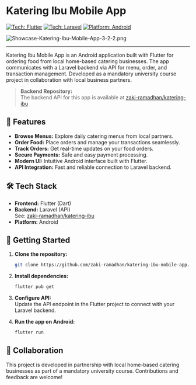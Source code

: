 # Katering Ibu Mobile App
[![Tech: Flutter](https://img.shields.io/badge/Flutter-02569B?logo=flutter&logoColor=white&style=for-the-badge)](https://flutter.dev/)
[![Tech: Laravel](https://img.shields.io/badge/Laravel-FF2D20?logo=laravel&logoColor=white&style=for-the-badge)](https://laravel.com/)
[![Platform: Android](https://img.shields.io/badge/Android-3DDC84?logo=android&logoColor=white&style=for-the-badge)](https://developer.android.com/)

![Showcase-Katering-Ibu-Mobile-App-3-2-2.png](https://i.postimg.cc/TwzpfNyd/Showcase-Katering-Ibu-Mobile-App-3-2-2.png)

---

Katering Ibu Mobile App is an Android application built with Flutter for ordering food from local home-based catering businesses. The app communicates with a Laravel backend via API for menu, order, and transaction management. Developed as a mandatory university course project in collaboration with local business partners.

> **Backend Repository:**  
> The backend API for this app is available at [zaki-ramadhan/katering-ibu](https://github.com/zaki-ramadhan/katering-ibu)

## 🚀 Features

- **Browse Menus:** Explore daily catering menus from local partners.
- **Order Food:** Place orders and manage your transactions seamlessly.
- **Track Orders:** Get real-time updates on your food orders.
- **Secure Payments:** Safe and easy payment processing.
- **Modern UI:** Intuitive Android interface built with Flutter.
- **API Integration:** Fast and reliable connection to Laravel backend.

## 🛠️ Tech Stack

- **Frontend:** Flutter (Dart)
- **Backend:** Laravel (API)  
  See: [zaki-ramadhan/katering-ibu](https://github.com/zaki-ramadhan/katering-ibu)
- **Platform:** Android

## 🏁 Getting Started

1. **Clone the repository:**
   ```bash
   git clone https://github.com/zaki-ramadhan/katering-ibu-mobile-app.git
   ```
2. **Install dependencies:**
   ```bash
   flutter pub get
   ```
3. **Configure API:**  
   Update the API endpoint in the Flutter project to connect with your Laravel backend.

4. **Run the app on Android:**
   ```bash
   flutter run
   ```

## 🤝 Collaboration

This project is developed in partnership with local home-based catering businesses as part of a mandatory university course. Contributions and feedback are welcome!
